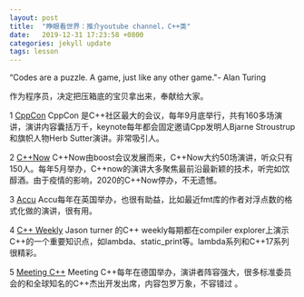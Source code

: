 ```yaml
---
layout: post
title:  "睁眼看世界：推介youtube channel，C++类"
date:   2019-12-31 17:23:58 +0800
categories: jekyll update
tags: lesson
---
```


“Codes are a puzzle. A game, just like any other game."- Alan Turing

作为程序员，决定把压箱底的宝贝拿出来，奉献给大家。

1 [CppCon](https://www.youtube.com/user/CppCon) CppCon 是C++社区最大的会议，每年9月底举行，共有160多场演讲，演讲内容囊括万千，keynote每年都会固定邀请Cpp发明人Bjarne Stroustrup和旗帜人物Herb Sutter演讲。非常吸引人。

2 [C++Now](https://www.youtube.com/user/BoostCon) 
C++Now由boost会议发展而来，C\++Now大约50场演讲，听众只有150人。每年5月举办，C\++now的演讲大多聚焦最前沿最新颖的技术，听完如饮醇酒。由于疫情的影响，2020的C\++Now停办，不无遗憾。

3 [Accu](https://www.youtube.com/channel/UCJhay24LTpO1s4bIZxuIqKw) Accu每年在英国举办，也很有助益，比如最近fmt库的作者对浮点数的格式化做的演讲，很有用。

4 [C++ Weekly](https://www.youtube.com/user/lefticus1) Jason turner 的C++ weekly每期都在compiler explorer上演示C++的一个重要知识点，如lambda、static_print等。lambda系列和C\++17系列很精彩。

5 [Meeting C++](https://www.youtube.com/user/MeetingCPP) Meeting C++每年在德国举办，演讲者阵容强大，很多标准委员会的和全球知名的C\++杰出开发出席，内容包罗万象，不容错过 。
